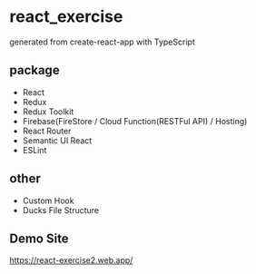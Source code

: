 # react_exercise
generated from create-react-app with TypeScript

## package
- React
- Redux
- Redux Toolkit
- Firebase(FireStore / Cloud Function(RESTFul API) / Hosting)
- React Router
- Semantic UI React
- ESLint

## other
- Custom Hook
- Ducks File Structure

## Demo Site
https://react-exercise2.web.app/
